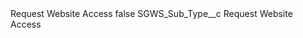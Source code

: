 <?xml version="1.0" encoding="UTF-8"?>
<CustomMetadata xmlns="http://soap.sforce.com/2006/04/metadata" xmlns:xsi="http://www.w3.org/2001/XMLSchema-instance" xmlns:xsd="http://www.w3.org/2001/XMLSchema">
    <label>Request Website Access</label>
    <protected>false</protected>
    <values>
        <field>SGWS_Sub_Type__c</field>
        <value xsi:type="xsd:string">Request Website Access</value>
    </values>
</CustomMetadata>
